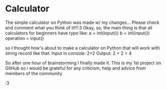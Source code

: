 # Calculator
The simple calculator on Python was made w/ my changes... Please check and comment what you think of it!!!:3
Okay, so, the main thing is that all calculators for beginners have type like:
  a = int(input())
  b = int(input())
  operation = input()
  
so I thought how's about to make a calculator on Python that will work with string record like that:
  Input in console: 2+2
  Output: 2 + 2 = 4
  
So after one hour of brainstorming I finally made it.
This is my 1st project on GitHub so i would be grateful for any criticism, help and advice from members of the community



:3
